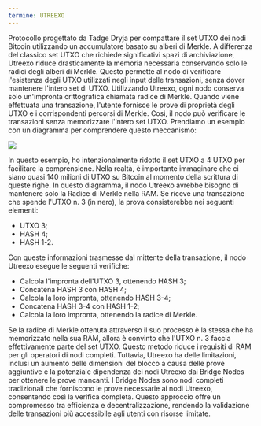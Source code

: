 ```yaml
---
termine: UTREEXO
---
```


Protocollo progettato da Tadge Dryja per compattare il set UTXO dei nodi Bitcoin utilizzando un accumulatore basato su alberi di Merkle. A differenza del classico set UTXO che richiede significativi spazi di archiviazione, Utreexo riduce drasticamente la memoria necessaria conservando solo le radici degli alberi di Merkle. Questo permette al nodo di verificare l'esistenza degli UTXO utilizzati negli input delle transazioni, senza dover mantenere l'intero set di UTXO. Utilizzando Utreexo, ogni nodo conserva solo un'impronta crittografica chiamata radice di Merkle. Quando viene effettuata una transazione, l'utente fornisce le prove di proprietà degli UTXO e i corrispondenti percorsi di Merkle. Così, il nodo può verificare le transazioni senza memorizzare l'intero set UTXO. Prendiamo un esempio con un diagramma per comprendere questo meccanismo:

![](../../dictionnaire/assets/15.png)

In questo esempio, ho intenzionalmente ridotto il set UTXO a 4 UTXO per facilitare la comprensione. Nella realtà, è importante immaginare che ci siano quasi 140 milioni di UTXO su Bitcoin al momento della scrittura di queste righe. In questo diagramma, il nodo Utreexo avrebbe bisogno di mantenere solo la Radice di Merkle nella RAM. Se riceve una transazione che spende l'UTXO n. 3 (in nero), la prova consisterebbe nei seguenti elementi:
* UTXO 3;
* HASH 4;
* HASH 1-2.

Con queste informazioni trasmesse dal mittente della transazione, il nodo Utreexo esegue le seguenti verifiche:
* Calcola l'impronta dell'UTXO 3, ottenendo HASH 3;
* Concatena HASH 3 con HASH 4;
* Calcola la loro impronta, ottenendo HASH 3-4;
* Concatena HASH 3-4 con HASH 1-2;
* Calcola la loro impronta, ottenendo la radice di Merkle.

Se la radice di Merkle ottenuta attraverso il suo processo è la stessa che ha memorizzato nella sua RAM, allora è convinto che l'UTXO n. 3 faccia effettivamente parte del set UTXO.
Questo metodo riduce i requisiti di RAM per gli operatori di nodi completi. Tuttavia, Utreexo ha delle limitazioni, inclusi un aumento delle dimensioni del blocco a causa delle prove aggiuntive e la potenziale dipendenza dei nodi Utreexo dai Bridge Nodes per ottenere le prove mancanti. I Bridge Nodes sono nodi completi tradizionali che forniscono le prove necessarie ai nodi Utreexo, consentendo così la verifica completa. Questo approccio offre un compromesso tra efficienza e decentralizzazione, rendendo la validazione delle transazioni più accessibile agli utenti con risorse limitate.